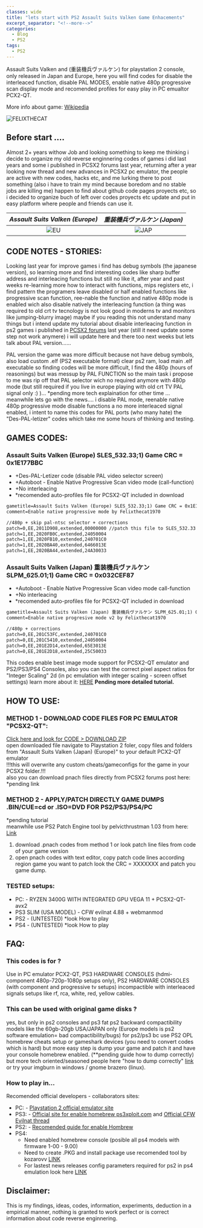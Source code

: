 ```yaml
---
classes: wide
title: "lets start with PS2 Assault Suits Valken Game Enhacements"
excerpt_separator: "<!--more-->"
categories:
  - Blog
  - PS2
tags:
  - PS2
---
```


Assault Suits Valken and (重装機兵ヴァルケン) for playstation 2 console, only released in Japan and Europe, here you will find codes for disable the interleaced function, disable PAL MODES, enable native 480p progressive scan display mode and recomended profiles for easy play in PC emualtor PCX2-QT.

More info about game: [Wikipedia](https://en.wikipedia.org/wiki/Assault_Suits_Valken)

<!--more-->

![FELIXTHECAT](/gamepatches-blog/assets/images/felixthecat.png)

## Before start ....
Almost 2+ years withow Job and looking something to keep me thinking i decide to organize my old reverse enginnering codes of games i did last years and some i published in PCSX2 forums last year, returning after a year looking now thread and new advances in PCSX2 pc emulator, the people are active with new codes, hacks etc, and me lurking there to post something (also i have to train my mind because boredom and no stable jobs are killing me) happen to find about github code pages proyects etc, so i decided to organize buch of left over codes proyects etc update and put in easy platform where people and friends can use it.

*Assault Suits Valken (Europe)*  |   *重装機兵ヴァルケン (Japan)*
:-----------------------------:|:-----------------------------:
![EU](/gamepatches-blog/assets/images/asv-eu.jpg)  |  ![JAP](/gamepatches-blog/assets/images/asv-jp.jpg)

## CODE NOTES - STORIES:
Looking last year for improve games i find has debug symbols (the japanese version), so learning more and find interesting codes like sharp buffer address and interleacing functions but still no like it, after year and past weeks re-learning more how to interact with functions, mips registers etc, i find pattern the programers leave disabled or half enabled functions like progressive scan function, ree-nable the function and native 480p mode is enabled wich also disable natively the interleacing function (a thing was required to old crt tv tecnology is not look good in moderns tv and monitors like jumping-blurry image) maybe if you reading this not understand many things but i intend update my tutorial about disable interleacing function in ps2 games i published in [PCSX2 forums](https://forums.pcsx2.net/Thread-No-interlacing-codes?pid=610584#pid610584) last year (still it need update some step not work anymere) i will update here and there too next weeks but lets talk about PAL version......

PAL version the game was more difficult because not have debug symbols, also load custom .elf (PS2 executable format) clear ps2 ram, load main .elf executable so finding codes will be more difficult, I find the 480p (hours of reasonings) but was messup by PAL FUNCTION so the main task i propose to me was rip off that PAL selector wich no required anymore with 480p mode (but still required if you live in europe playing with old crt TV PAL signal only :) )... *pending more tech explaination for other time ... meanwhile lets go with the news.... i disable PAL mode, reenable native 480p progressive mode disable functions a no more interleaced signal enabled, i intent to name this codes for PAL ports (who many hate) the "Des-PAL-letizer" codes which take me some hours of thinking and testing.

## GAMES CODES:
### Assault Suits Valken (Europe) SLES_532.33;1) Game CRC = 0x1E177BBC

- +Des-PAL-Letizer code (disable PAL video selector screen)
- +Autoboot - Enable Native Progressive Scan video mode (call-function)
- +No interleacing
- *recomended auto-profiles file for PCSX2-QT included in download

```txt
gametitle=Assault Suits Valken (Europe) SLES_532.33;1) Game CRC = 0x1E177BBC
comment=Enable native progressive mode by Felixthecat1970

//480p + skip pal-ntsc selector + corrections
patch=0,EE,2011D908,extended,00000000 //patch this file to SLES_532.33 when promted
patch=1,EE,2020FB0C,extended,24050004
patch=1,EE,2020FB10,extended,240701C0
patch=1,EE,2020BA40,extended,6466013E
patch=1,EE,2020BA44,extended,24A30033
```

### Assault Suits Valken (Japan) 重装機兵ヴァルケン SLPM_625.01;1) Game CRC = 0x032CEF87
- +Autoboot - Enable Native Progressive Scan video mode call-function
- +No interleacing
- *recomended auto-profiles file for PCSX2-QT included in download
 
```txt
gametitle=Assault Suits Valken (Japan) 重装機兵ヴァルケン SLPM_625.01;1) Game CRC = 0x032CEF87
comment=Enable native progresive mode v2 by Felixthecat1970

//480p + corrections
patch=0,EE,201C53FC,extended,240701C0
patch=0,EE,201C5410,extended,24050004
patch=0,EE,201E2D14,extended,65E3013E
patch=0,EE,201E2D18,extended,25C50033
```

This codes enable best image mode support for PCSX2-QT emulator and PS2/PS3/PS4 Consoles, also you can test the correct pixel aspect ratios for "Integer Scaling" 2d (in pc emulation with integer scaling - screen offset settings) learn more about it: [HERE](https://tanalin.com/en/articles/integer-scaling/) **Pending more detailed tutorial.**

## HOW TO USE:
### METHOD 1 - DOWNLOAD CODE FILES FOR PC EMULATOR "PCSX2-QT":
[Click here and look for CODE > DOWNLOAD ZIP](https://github.com/felixthecat1970/gamepatches)  
open downloaded file navigate to Playstation 2 foler, copy files and folders from "Assault Suits Valken (Japan) (Europe)" to your default PCX2-QT emulator  
!!!this will overwrite any custom cheats/gameconfigs for the game in your PCSX2 folder.!!!  
also you can download pnach files directly from PCSX2 forums post here: *pending link

### METHOD 2 - APPLY/PATCH DIRECTLY GAME DUMPS .BIN/CUE=cd or .ISO=DVD FOR PS2/PS3/PS4/PC  
*pending tutorial  
meanwhile use PS2 Patch Engine tool by pelvicthrustman 1.03 from here: [Link](https://www.psx-place.com/resources/ps2-patch-engine-by-pelvicthrustman.694/)  
1. download .pnach codes from method 1 or look patch line files from code of your game version
2. open pnach codes with text editor, copy patch code lines according region game you want to patch look the CRC = XXXXXXX and patch you game dump.

### TESTED setups:
- PC: - RYZEN 3400G WITH INTEGRATED GPU VEGA 11 + PCSX2-QT-avx2 
- PS3 SLIM (USA MODEL) - CFW evilnat 4.88 + webmanmod
- PS2 - (UNTESTED) *look How to play
- PS4 - (UNTESTED) *look How to play

## FAQ:
### This codes is for ?
Use in PC emulator PCX2-QT, PS3 HARDWARE CONSOLES (hdmi-component 480p-720p-1080p setups only), PS2 HARDWARE CONSOLES (with component and progressive tv setups) incompactible with interleaced signals setups like rf, rca, white, red, yellow cables.

### This can be used with original game disks ?
yes, but only in ps2 consoles and ps3 fat ps2 backward compactibility models like the 60gb-20gb USA/JAPAN only (Europe models is ps2 software emulation= bad compactibility/bugs) for ps2/ps3 bc use PS2 OPL homebrew cheats setup or gameshark devices (you need to convert codes which is hard) but more easy step is dump your game and patch it and have your console homebrew enabled. (**pending guide how to dump correctly) but more tech oriented/seasoned people here "how to dump correctly" [link](http://wiki.redump.org/index.php?title=Dumping_Guides) or try your imgburn in windows / gnome brazero (linux).

### How to play in...
Recomended official developers - collaborators sites:
- PC: - [Playstation 2 official emulator site](https://pcsx2.net/)
- PS3: - [Official site for enable homebrew ps3xploit.com](http://ps3xploit.com/) and [Official CFW Evilnat thread](https://www.psx-place.com/threads/4-89-evilnat-cfw-w-cobra-v8-3-cex-nobd-nobt-builds.37272/)
- PS2: - [Recomended guide for enable Hombrew](https://www.psx-place.com/threads/tutorial-the-great-ps2-aio-guide.30219/)
- PS4:
    - Need enabled homebrew console (posible all ps4 models with firmware 1-00 - 9.00)
    - Need to create .PKG and install package use recomended tool by kozarovv [LINK](https://www.psx-place.com/threads/release-ps2-fpkg-0-6-by-jabu-new-tool-to-convert-ps2-games-for-ps4.30350/)
    - For lastest news releases config parameters required for ps2 in ps4 emulation look here [LINK](https://www.psx-place.com/threads/research-ps2-emulator-configuration-on-ps4.16131/)

## Disclaimer:
This is my findings, ideas, codes, information, experiments, deduction in a empirical manner, nothing is granted to work perfect or is correct information about code reverse enginnering. 
